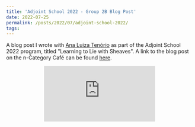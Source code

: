 ```yaml
---
title: 'Adjoint School 2022 - Group 2B Blog Post'
date: 2022-07-25
permalink: /posts/2022/07/adjoint-school-2022/
tags:
---
```


A blog post I wrote with [Ana Luiza Tenório](https://sites.google.com/ime.usp.br/analuizatenorio) as part of the Adjoint School 2022 program, titled "Learning to Lie with Sheaves". A link to the blog post on the n-Category Café can be found [here](https://golem.ph.utexas.edu/category/2022/07/learning_to_lie_with_sheaves.html). 

<p align="center">
  <iframe src="https://golem.ph.utexas.edu/category/2022/07/learning_to_lie_with_sheaves.html" title="n-Categoery Café" frameborder="0"></iframe>
 </p>
